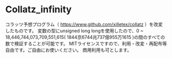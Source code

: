 # Collatz_infinity
コラッツ予想プログラム（ https://www.github.com/xilletex/collatz ）を改変したものです。
変数の型にunsigned long longを使用したので、0 ~ 18,446,744,073,709,551,615( 1844京6744兆737億955万1615 )の間のすべての数で検証することが可能です。
MITライセンスですので、利用・改変・再配布等自由です。ご自由にお使いください。
商用利用も可とします。
